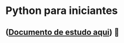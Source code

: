 # Python para iniciantes

## ([Documento de estudo aqui](https://github.com/Bruninho95/estudos-logica-com-python/wiki/Python-para-iniciantes)) 🐍